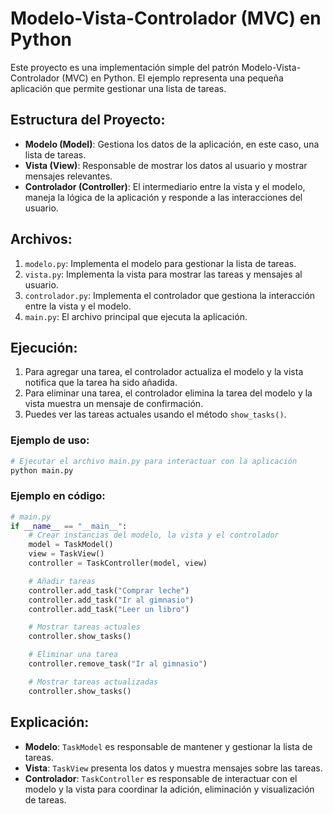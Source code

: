 
# Modelo-Vista-Controlador (MVC) en Python

Este proyecto es una implementación simple del patrón Modelo-Vista-Controlador (MVC) en Python. El ejemplo representa una pequeña aplicación que permite gestionar una lista de tareas.

## Estructura del Proyecto:

- **Modelo (Model)**: Gestiona los datos de la aplicación, en este caso, una lista de tareas.
- **Vista (View)**: Responsable de mostrar los datos al usuario y mostrar mensajes relevantes.
- **Controlador (Controller)**: El intermediario entre la vista y el modelo, maneja la lógica de la aplicación y responde a las interacciones del usuario.

## Archivos:
1. `modelo.py`: Implementa el modelo para gestionar la lista de tareas.
2. `vista.py`: Implementa la vista para mostrar las tareas y mensajes al usuario.
3. `controlador.py`: Implementa el controlador que gestiona la interacción entre la vista y el modelo.
4. `main.py`: El archivo principal que ejecuta la aplicación.

## Ejecución:

1. Para agregar una tarea, el controlador actualiza el modelo y la vista notifica que la tarea ha sido añadida.
2. Para eliminar una tarea, el controlador elimina la tarea del modelo y la vista muestra un mensaje de confirmación.
3. Puedes ver las tareas actuales usando el método `show_tasks()`.

### Ejemplo de uso:

```bash
# Ejecutar el archivo main.py para interactuar con la aplicación
python main.py
```

### Ejemplo en código:

```python
# main.py
if __name__ == "__main__":
    # Crear instancias del modelo, la vista y el controlador
    model = TaskModel()
    view = TaskView()
    controller = TaskController(model, view)

    # Añadir tareas
    controller.add_task("Comprar leche")
    controller.add_task("Ir al gimnasio")
    controller.add_task("Leer un libro")

    # Mostrar tareas actuales
    controller.show_tasks()

    # Eliminar una tarea
    controller.remove_task("Ir al gimnasio")

    # Mostrar tareas actualizadas
    controller.show_tasks()
```

## Explicación:

- **Modelo**: `TaskModel` es responsable de mantener y gestionar la lista de tareas.
- **Vista**: `TaskView` presenta los datos y muestra mensajes sobre las tareas.
- **Controlador**: `TaskController` es responsable de interactuar con el modelo y la vista para coordinar la adición, eliminación y visualización de tareas.

